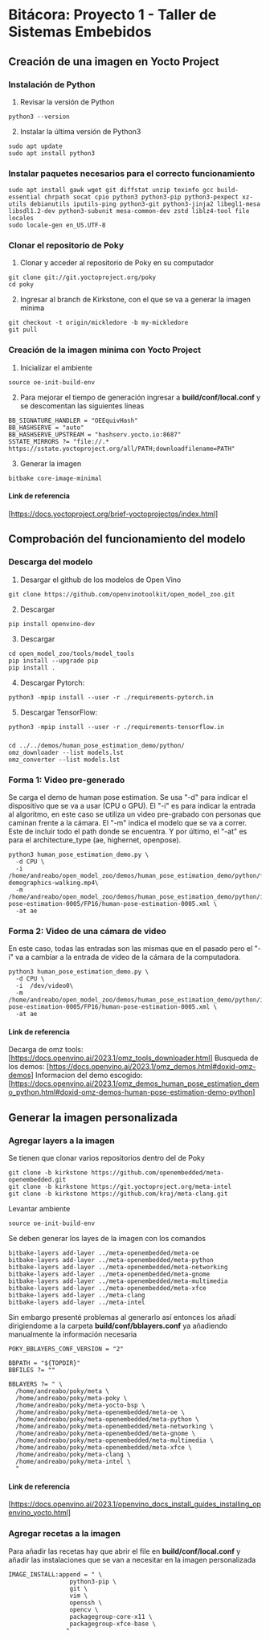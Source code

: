 # Bitácora: Proyecto 1 - Taller de Sistemas Embebidos
## Creación de una imagen en Yocto Project 
### Instalación de Python
1. Revisar la versión de Python
```
python3 --version
```
2. Instalar la última versión de Python3
```
sudo apt update
sudo apt install python3
```
### Instalar paquetes necesarios para el correcto funcionamiento
```
sudo apt install gawk wget git diffstat unzip texinfo gcc build-essential chrpath socat cpio python3 python3-pip python3-pexpect xz-utils debianutils iputils-ping python3-git python3-jinja2 libegl1-mesa libsdl1.2-dev python3-subunit mesa-common-dev zstd liblz4-tool file locales
sudo locale-gen en_US.UTF-8
```
### Clonar el repositorio de Poky
1. Clonar y acceder al repositorio de Poky en su computador
```
git clone git://git.yoctoproject.org/poky
cd poky
```
2. Ingresar al branch de Kirkstone, con el que se va a generar la imagen mínima
```
git checkout -t origin/mickledore -b my-mickledore
git pull
```
### Creación de la imagen mínima con Yocto Project
1. Inicializar el ambiente
```
source oe-init-build-env
```
2. Para mejorar el tiempo de generación ingresar a **build/conf/local.conf** y se descomentan las siguientes líneas
```
BB_SIGNATURE_HANDLER = "OEEquivHash"
BB_HASHSERVE = "auto"
BB_HASHSERVE_UPSTREAM = "hashserv.yocto.io:8687"
SSTATE_MIRRORS ?= "file://.* https://sstate.yoctoproject.org/all/PATH;downloadfilename=PATH"
```
3. Generar la imagen
```
bitbake core-image-minimal
```
#### Link de referencia
[https://docs.yoctoproject.org/brief-yoctoprojectqs/index.html]
## Comprobación del funcionamiento del modelo 
### Descarga del modelo
1. Desargar el github de los modelos de Open Vino
```
git clone https://github.com/openvinotoolkit/open_model_zoo.git
```
2. Descargar 
```
pip install openvino-dev
```
3. Descargar
```
cd open_model_zoo/tools/model_tools
pip install --upgrade pip
pip install .
```
4. Descargar Pytorch: 
```
python3 -mpip install --user -r ./requirements-pytorch.in 
```
5. Descargar TensorFlow: 
```
python3 -mpip install --user -r ./requirements-tensorflow.in 
```
###  
```
cd ../../demos/human_pose_estimation_demo/python/
omz_downloader --list models.lst
omz_converter --list models.lst
```

### Forma 1: Video pre-generado
Se carga el demo de human pose estimation. Se usa "-d" para indicar el dispositivo que se va a usar (CPU o GPU). El "-i" es para indicar la entrada al algoritmo, en este caso se utiliza un video pre-grabado con personas que caminan frente a la cámara. El "-m" indica el modelo que se va a correr. Este de incluir todo el path donde se encuentra. Y por último, el "-at" es para el architecture_type (ae, highernet, openpose).
```
python3 human_pose_estimation_demo.py \
  -d CPU \
  -i  /home/andreabo/open_model_zoo/demos/human_pose_estimation_demo/python/face-demographics-walking.mp4\
  -m /home/andreabo/open_model_zoo/demos/human_pose_estimation_demo/python/intel/human-pose-estimation-0005/FP16/human-pose-estimation-0005.xml \
  -at ae
```
### Forma 2: Video de una cámara de video
En este caso, todas las entradas son las mismas que en el pasado pero el "-i" va a cambiar a la entrada de video de la cámara de la computadora.
```
python3 human_pose_estimation_demo.py \
  -d CPU \
  -i  /dev/video0\
  -m /home/andreabo/open_model_zoo/demos/human_pose_estimation_demo/python/intel/human-pose-estimation-0005/FP16/human-pose-estimation-0005.xml \
  -at ae
```
#### Link de referencia
Decarga de omz tools:
[https://docs.openvino.ai/2023.1/omz_tools_downloader.html] 
Busqueda de los demos:
[https://docs.openvino.ai/2023.1/omz_demos.html#doxid-omz-demos]
Informacion del demo escogido:
[https://docs.openvino.ai/2023.1/omz_demos_human_pose_estimation_demo_python.html#doxid-omz-demos-human-pose-estimation-demo-python]

## Generar la imagen personalizada
### Agregar layers a la imagen
Se tienen que clonar varios repositorios dentro del de Poky 
```
git clone -b kirkstone https://github.com/openembedded/meta-openembedded.git
git clone -b kirkstone https://git.yoctoproject.org/meta-intel
git clone -b kirkstone https://github.com/kraj/meta-clang.git
```
Levantar ambiente  
```
source oe-init-build-env 
```
Se deben generar los layes de la imagen con los comandos 
```
bitbake-layers add-layer ../meta-openembedded/meta-oe
bitbake-layers add-layer ../meta-openembedded/meta-python
bitbake-layers add-layer ../meta-openembedded/meta-networking
bitbake-layers add-layer ../meta-openembedded/meta-gnome
bitbake-layers add-layer ../meta-openembedded/meta-multimedia
bitbake-layers add-layer ../meta-openembedded/meta-xfce
bitbake-layers add-layer ../meta-clang
bitbake-layers add-layer ../meta-intel
```
Sin embargo presenté problemas al generarlo así entonces los añadí dirigiendome a la carpeta **build/conf/bblayers.conf** ya añadiendo manualmente la información necesaria
```
POKY_BBLAYERS_CONF_VERSION = "2"

BBPATH = "${TOPDIR}"
BBFILES ?= ""

BBLAYERS ?= " \
  /home/andreabo/poky/meta \
  /home/andreabo/poky/meta-poky \
  /home/andreabo/poky/meta-yocto-bsp \
  /home/andreabo/poky/meta-openembedded/meta-oe \
  /home/andreabo/poky/meta-openembedded/meta-python \
  /home/andreabo/poky/meta-openembedded/meta-networking \
  /home/andreabo/poky/meta-openembedded/meta-gnome \
  /home/andreabo/poky/meta-openembedded/meta-multimedia \
  /home/andreabo/poky/meta-openembedded/meta-xfce \
  /home/andreabo/poky/meta-clang \
  /home/andreabo/poky/meta-intel \
  "
```
#### Link de referencia
[https://docs.openvino.ai/2023.1/openvino_docs_install_guides_installing_openvino_yocto.html]
### Agregar recetas a la imagen
Para añadir las recetas hay que abrir el file en **build/conf/local.conf** y añadir las instalaciones que se van a necesitar en la imagen personalizada
```
IMAGE_INSTALL:append = " \
                 python3-pip \
                 git \
                 vim \
                 openssh \
                 opencv \
                 packagegroup-core-x11 \
                 packagegroup-xfce-base \
                " 
```




